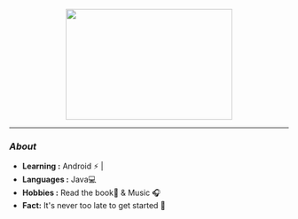 <p align="center">
  <img width="300" height="200" src="https://i2.wp.com/www.bestworldevents.com/wp-content/uploads/2020/05/Hello-Gif.gif?resize=498%2C498">
</p>

---------------------------------------------------------------------------------------------------------------------------------------------------------------------------------
### <i>About</i>

-  **Learning :** Android :zap: | 
-  **Languages :** Java💻
-  **Hobbies :** Read the book📕 & Music :headphones:
-  **Fact:** It's never too late to get started 🎯
